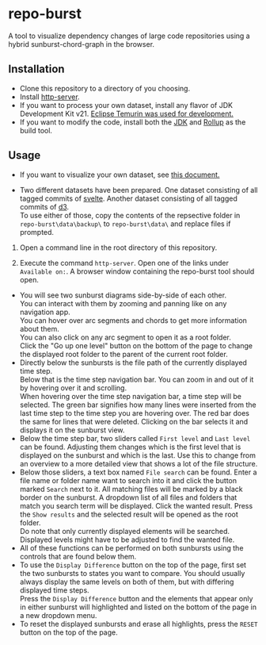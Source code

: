 # repo-burst

A tool to visualize dependency changes of large code repositories using a hybrid sunburst-chord-graph in the browser.

## Installation

- Clone this repository to a directory of you choosing.  
- Install [http-server](https://github.com/http-party/http-server).
- If you want to process your own dataset, install any flavor of JDK Development Kit v21. [Eclipse Temurin was used for development.](https://adoptium.net/temurin/releases/?package=jdk&version=21)  
- If you want to modify the code, install both the [JDK](https://adoptium.net/temurin/releases/?package=jdk&version=21) and [Rollup](https://rollupjs.org/) as the build tool.

## Usage

- If you want to visualize your own dataset, see [this document.](./dataset_preparation.md)

- Two different datasets have been prepared. One dataset consisting of all tagged commits of [svelte](https://github.com/sveltejs/svelte). Another dataset consisting of all tagged commits of [d3](https://github.com/d3/d3).   
To use either of those, copy the contents of the repsective folder in `repo-burst\data\backup\` to `repo-burst\data\` and replace files if prompted.

1. Open a command line in the root directory of this repository.

2. Execute the command `http-server`. Open one of the links under `Available on:`. A browser window containing the repo-burst tool should open.


- You will see two sunburst diagrams side-by-side of each other.  
You can interact with them by zooming and panning like on any navigation app.  
You can hover over arc segments and chords to get more information about them.  
You can also click on any arc segment to open it as a root folder.  
Click the "Go up one level" button on the bottom of the page to change the displayed root folder to the parent of the current root folder.
- Directly below the sunbursts is the file path of the currently displayed time step.  
Below that is the time step navigation bar. You can zoom in and out of it by hovering over it and scrolling.  
When hovering over the time step navigation bar, a time step will be selected. The green bar signifies how many lines were inserted from the last time step to the time step you are hovering over. The red bar does the same for lines that were deleted. Clicking on the bar selects it and displays it on the sunburst view.
- Below the time step bar, two sliders called `First level` and `Last level` can be found. Adjusting them changes which is the first level that is displayed on the sunburst and which is the last. Use this to change from an overview to a more detailed view that shows a lot of the file structure.
- Below those sliders, a text box named `File search` can be found. Enter a file name or folder name want to search into it and click the button marked `Search` next to it. All matching files will be marked by a black border on the sunburst. A dropdown list of all files and folders that match you search term will be displayed. Click the wanted result. Press the `Show results` and the selected result will be opened as the root folder.  
Do note that only currently displayed elements will be searched. Displayed levels might have to be adjusted to find the wanted file.
- All of these functions can be performed on both sunbursts using the controls that are found below them.
- To use the `Display Difference` button on the top of the page, first set the two sunbursts to states you want to compare. You should usually always display the same levels on both of them, but with differing displayed time steps.  
Press the `Display Difference` button and the elements that appear only in either sunburst will highlighted and listed on the bottom of the page in a new dropdown menu.
- To reset the displayed sunbursts and erase all highlights, press the `RESET` button on the top of the page.